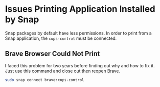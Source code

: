 # Issues Printing Application Installed by Snap

Snap packages by default have less permissions. In order to print from a Snap application, the `cups-control` must be connected.

## Brave Browser Could Not Print

I faced this problem for two years before finding out why and how to fix it. Just use this command and close out then reopen Brave. 

```bash
sudo snap connect brave:cups-control
```
